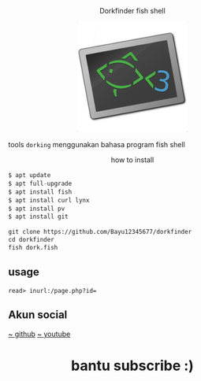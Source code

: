 <div align="center">
   Dorkfinder fish shell
</div>
<p align="center">
<img
src="https://github.com/Bayu12345677/dorkfinder/blob/main/fish-shell-logo.png" width="224" title="Menu" alt="Menu">
</p>

tools `dorking` menggunakan bahasa program fish shell

<p
<div align="center">
  how to install
</div>
</p>

```php
$ apt update
$ apt full-upgrade
$ apt install fish
$ apt install curl lynx
$ apt install pv
$ apt install git
```
```
git clone https://github.com/Bayu12345677/dorkfinder
cd dorkfinder
fish dork.fish
```

## usage

```fish
read> inurl:/page.php?id=
```

## Akun social
[~ github](https://github.com/Bayu12345677)
[~ youtube](https://youtube.com/channel/UCtu-GcxKL8kJBXpR1wfMgWg)

<h1 align="center">
  bantu subscribe :)
</h1>
</div>


